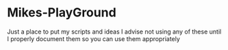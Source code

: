 # Mikes-PlayGround
Just a place to put my scripts and ideas
I advise not using any of these until I properly document them so you can use them appropriately